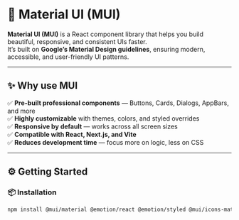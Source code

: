 # 🌟 Material UI (MUI)

**Material UI (MUI)** is a React component library that helps you build beautiful, responsive, and consistent UIs faster.  
It’s built on **Google’s Material Design guidelines**, ensuring modern, accessible, and user-friendly UI patterns.

---

## ✨ Why use MUI

✅ **Pre-built professional components** — Buttons, Cards, Dialogs, AppBars, and more  
✅ **Highly customizable** with themes, colors, and styled overrides  
✅ **Responsive by default** — works across all screen sizes  
✅ **Compatible with React, Next.js, and Vite**  
✅ **Reduces development time** — focus more on logic, less on CSS

---

## ⚙️ Getting Started

### 📦 Installation

```bash
npm install @mui/material @emotion/react @emotion/styled @mui/icons-material

